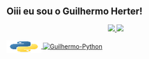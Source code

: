 ## Oiii eu sou o Guilhermo Herter!
<div align="center">
  <a href="https://github.com/GuilhermoH">
  <img height="180em" src="https://github-readme-stats.vercel.app/api?username=GuilhermoH&show_icons=true&theme=dark&include_all_commits=true&count_private=true"/>
  <img height="150em" src="https://github-readme-stats.vercel.app/api/top-langs/?username=GuilhermoH&layout=compact&langs_count=7&theme=dark"/>
</div>
<div style="display: inline_block"><br>
  <img align="center" alt="Guilhermo-Python" height="30" width="80" src="https://raw.githubusercontent.com/devicons/devicon/master/icons/python/python-original.svg">
  <img align="center" alt="Guilhermo-Python" height="30" width="80" <img src="https://cdn.jsdelivr.net/gh/devicons/devicon/icons/java/java-original.svg" />
 
      
</div>
  
  ##

 
</div>
